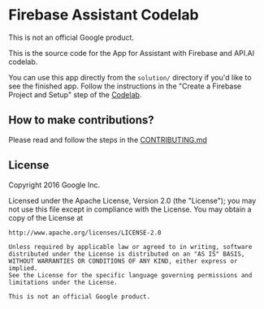 # Firebase Assistant Codelab

This is not an official Google product.

This is the source code for the App for Assistant with Firebase and API.AI
codelab.

You can use this app directly from the `solution/` directory if you'd like to
see the finished app. Follow the instructions in the "Create a Firebase Project
and Setup" step of the [Codelab](https://codelabs.developers.google.com/codelabs/assistant-codelab/).

## How to make contributions?
Please read and follow the steps in the [CONTRIBUTING.md](CONTRIBUTING.md)

## License

Copyright 2016 Google Inc.

Licensed under the Apache License, Version 2.0 (the "License");
you may not use this file except in compliance with the License.
You may obtain a copy of the License at

    http://www.apache.org/licenses/LICENSE-2.0

    Unless required by applicable law or agreed to in writing, software
    distributed under the License is distributed on an "AS IS" BASIS,
    WITHOUT WARRANTIES OR CONDITIONS OF ANY KIND, either express or implied.
    See the License for the specific language governing permissions and
    limitations under the License.

    This is not an official Google product.
